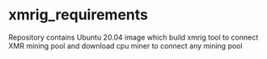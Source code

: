 # xmrig_requirements
Repository contains Ubuntu 20.04 image which build xmrig tool to connect XMR mining pool and download cpu miner to connect
any mining pool

